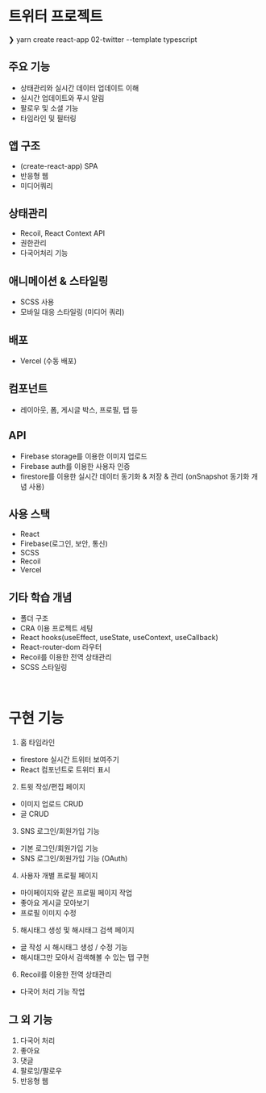 # 트위터 프로젝트
❯ yarn create react-app 02-twitter --template typescript

## 주요 기능

- 상태관리와 실시간 데이터 업데이트 이해
- 실시간 업데이트와 푸시 알림
- 팔로우 및 소셜 기능
- 타임라인 및 필터링

## 앱 구조
- (create-react-app) SPA
- 반응형 웹
- 미디어쿼리

## 상태관리
- Recoil, React Context API
- 권한관리
- 다국어처리 기능

## 애니메이션 & 스타일링
- SCSS 사용
- 모바일 대응 스타일링 (미디어 쿼리)

## 배포
- Vercel (수동 배포)

## 컴포넌트
- 레이아웃, 폼, 게시글 박스, 프로필, 탭 등

## API
- Firebase storage를 이용한 이미지 업로드
- Firebase auth를 이용한 사용자 인증
- firestore를 이용한 실시간 데이터 동기화 & 저장 & 관리 (onSnapshot 동기화 개념 사용)

## 사용 스택
- React
- Firebase(로그인, 보안, 통신)
- SCSS
- Recoil
- Vercel

## 기타 학습 개념
- 폴더 구조
- CRA 이용 프로젝트 세팅
- React hooks(useEffect, useState, useContext, useCallback)
- React-router-dom 라우터
- Recoil를 이용한 전역 상태관리
- SCSS 스타일링

<br />

# 구현 기능
1. 홈 타임라인
- firestore 실시간 트위터 보여주기
- React 컴포넌트로 트위터 표시

2. 트윗 작성/편집 페이지
- 이미지 업로드 CRUD
- 글 CRUD

3. SNS 로그인/회원가입 기능
- 기본 로그인/회원가입 기능
- SNS 로그인/회원가입 기능 (OAuth)

4. 사용자 개별 프로필 페이지
- 마이페이지와 같은 프로필 페이지 작업
- 좋아요 게시글 모아보기
- 프로필 이미지 수정

5. 해시태그 생성 및 해시태그 검색 페이지
- 글 작성 시 해시태그 생성 / 수정 기능
- 해시태그만 모아서 검색해볼 수 있는 탭 구현

6. Recoil를 이용한 전역 상태관리
- 다국어 처리 기능 작업


## 그 외 기능
1. 다국어 처리
2. 좋아요
3. 댓글
4. 팔로잉/팔로우
5. 반응형 웹
